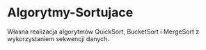 # Algorytmy-Sortujace
Własna realizacja algorytmów QuickSort, BucketSort i MergeSort z wykorzystaniem sekwencji danych.


